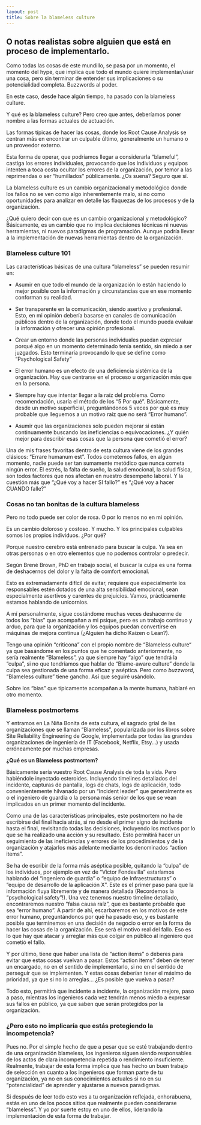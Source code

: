 ```yaml
---
layout: post
title: Sobre la blameless culture
---
```

## O notas realistas sobre alguien que está en proceso de implementarlo.
Como todas las cosas de este mundillo, se pasa por un momento, el momento del hype, que implica que todo el mundo quiere implementar/usar una cosa, pero sin terminar de entender sus implicaciones o su potencialidad completa. Buzzwords al poder.

En este caso, desde hace algún tiempo, ha pasado con la blameless culture.

Y qué es la blameless culture? Pero creo que antes, deberíamos poner nombre a las formas actuales de actuación.

Las formas típicas de hacer las cosas, donde los Root Cause Analysis se centran más en encontrar un culpable último, generalmente un humano o un proveedor externo.

Esta forma de operar, que podríamos llegar a considerarla “blameful”, castiga los errores individuales, provocando que los individuos y equipos intenten a toca costa ocultar los errores de la organización, por temor a las reprimendas o ser “humillados” públicamente. ¿Os suena? Seguro que sí.

La blameless culture es un cambio organizacional y metodológico donde los fallos no se ven como algo inherentemente malo, si no como oportunidades para analizar en detalle las flaquezas de los procesos y de la organización.

¿Qué quiero decir con que es un cambio organizacional y metodológico? Básicamente, es un cambio que no implica decisiones técnicas ni nuevas herramientas, ni nuevos paradigmas de programación. Aunque podría llevar a la implementación de nuevas herramientas dentro de la organización.

### Blameless culture 101

Las características básicas de una cultura “blameless” se pueden resumir en:

* Asumir en que todo el mundo de la organización lo están haciendo lo mejor posible con la información y circunstancias que en ese momento conforman su realidad.

* Ser transparente en la comunicación, siendo asertivo y profesional. Esto, en mi opinión debería basarse en canales de comunicación públicos dentro de la organización, donde todo el mundo pueda evaluar la información y ofrecer una opinión profesional.

* Crear un entorno donde las personas individuales puedan expresar porqué algo en un momento determinado tenía sentido, sin miedo a ser juzgados. Esto terminaría provocando lo que se define como “Psychological Safety”

* El error humano es un efecto de una deficiencia sistémica de la organización. Hay que centrarse en el proceso u organización más que en la persona.

* Siempre hay que intentar llegar a la raíz del problema. Como recomendación, usaría el método de los “5 Por qué”. Básicamente, desde un motivo superficial, preguntándonos 5 veces por qué es muy probable que lleguemos a un motivo raíz que no será “Error humano”.

* Asumir que las organizaciones solo pueden mejorar si están continuamente buscando las ineficiencias o equivocaciones. ¿Y quién mejor para describir esas cosas que la persona que cometió el error?

Una de mis frases favoritas dentro de esta cultura viene de los grandes clásicos: “Errare humanum est”. Todos cometemos fallos, en algún momento, nadie puede ser tan sumamente metódico que nunca cometa ningún error. El estrés, la falta de sueño, la salud emocional, la salud física, son todos factores que nos afectan en nuestro desempeño laboral. Y la cuestión más que “¿Qué voy a hacer SI fallo?” es “¿Qué voy a hacer CUANDO falle?”

### Cosas no tan bonitas de la cultura blameless

Pero no todo puede ser color de rosa. O por lo menos no en mi opinión.

Es un cambio doloroso y costoso. Y mucho. Y los principales culpables somos los propios individuos. ¿Por qué?

Porque nuestro cerebro está entrenado para buscar la culpa. Ya sea en otras personas o en otro elementos que no podemos controlar o predecir.

Según Brené Brown, PhD en trabajo social, el buscar la culpa es una forma de deshacernos del dolor y la falta de comfort emocional. 

Esto es extremadamente difícil de evitar, requiere que especialmente los responsables estén dotados de una alta sensibilidad emocional, sean especialmente asertivos y carentes de prejuicios. Vamos, prácticamente estamos hablando de unicornios. 

A mí personalmente, sigue costándome muchas veces deshacerme de todos los “bias” que acompañan a mi psique, pero es un trabajo continuo y arduo, para que la organización y los equipos puedan convertirse en máquinas de mejora continua (¿Alguien ha dicho Kaizen o Lean?). 

Tengo una opinión “criticona” con el propio nombre de “Blameless culture“ ya que basándome en los puntos que he comentado anteriormente, no sería realmente “Blameless”, ya que siempre hay “algo” que tendrá la “culpa”, si no que tendríamos que hablar de “Blame-aware culture” donde la culpa sea gestionada de una forma eficaz y aséptica. Pero como _buzzword_, “Blameless culture” tiene gancho. Así que seguiré usándolo.

Sobre los “bias” que típicamente acompañan a la mente humana, hablaré en otro momento.

### Blameless postmortems

Y entramos en La Niña Bonita de esta cultura, el sagrado grial de las organizaciones que se llaman “Blameless”, popularizada por los libros sobre Site Reliability Engineering de Google, implementada por todas las grandes organizaciones de ingeniería de IT (Facebook, Netflix, Etsy...) y usada erróneamente por muchas empresas.

**¿Qué es un Blameless postmortem?**

Básicamente sería vuestro Root Cause Analysis de toda la vida. Pero habiéndole inyectado esteroides. Incluyendo timelines detallados del incidente, capturas de pantalla, logs de chats, logs de aplicación, todo convenientemente hilvanado por un “Incident leader” que generalmente es o el ingeniero de guardia o la persona más senior de los que se vean implicados en un primer momento del incidente.

Como una de las características principales, este postmortem no ha de escribirse del final hacia atrás, si no desde el primer signo de incidente hasta el final, revisitando todas las decisiones, incluyendo los motivos por lo que se ha realizado una acción y su resultado. Esto permitirá hacer un seguimiento de las ineficiencias y errores de los procedimientos y de la organización y atajarlos más adelante mediante los denominados “action items”.

Se ha de escribir de la forma más aséptica posible, quitando la “culpa” de los individuos, por ejemplo en vez de “Víctor Fondevilla” estaríamos hablando del “ingeniero de guardia” o “equipo de Infraestructuras” o “equipo de desarrollo de la aplicación X”. Este es el primer paso para que la información fluya libremente y de manera detallada (Recordemos la “psychological safety”!). Una vez tenemos nuestro timeline detallado, encontraremos nuestro “falsa causa raíz”, que es bastante probable que sea “error humano”. A partir de ahí, escarbaremos en los motivos de este error humano, preguntándonos por qué ha pasado eso, y es bastante posible que terminemos en una decisión de negocio o error en la forma de hacer las cosas de la organización. Ese será el motivo real del fallo. Eso es lo que hay que atacar y arreglar más que colgar en público al ingeniero que cometió el fallo.

Y por último, tiene que haber una lista de “action items” o deberes para evitar que estas cosas vuelvan a pasar. Estos “action items” deben de tener un encargado, no en el sentido de implementarlo, si no en el sentido de perseguir que se implementen. Y estas cosas deberían tener el máximo de prioridad, ya que si no lo arreglas... ¿Es posible que vuelva a pasar?

Todo esto, permitirá que incidente a incidente, la organización mejore, paso a paso, mientras los ingenieros cada vez tendrán menos miedo a expresar sus fallos en público, ya que saben que serán protegidos por la organización.


### ¿Pero esto no implicaría que estás protegiendo la incompetencia?

Pues no. Por el simple hecho de que a pesar que se esté trabajando dentro de una organización blameless, los ingenieros siguen siendo responsables de los actos de clara incompetencia repetida o rendimiento insuficiente. Realmente, trabajar de esta forma implica que has hecho un buen trabajo de selección en cuanto a los ingenieros que forman parte de tu organización, ya no en sus conocimientos actuales si no en su “potencialidad” de aprender y ajustarse a nuevos paradigmas.

Si después de leer todo esto ves a tu organización reflejada, enhorabuena, estás en uno de los pocos sitios que realmente pueden considerarse “blameless”. Y yo por suerte estoy en uno de ellos, liderando la implementación de esta forma de trabajar.